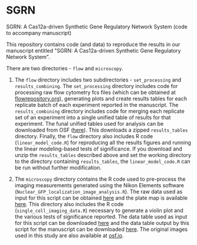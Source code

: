 # SGRN
SGRN: A Cas12a-driven Synthetic Gene Regulatory Network System (code to accompany manuscript)

This repository contains code (and data) to reproduce the results in our manuscript entitled "SGRN: A Cas12a-driven Synthetic Gene Regulatory Network System".

There are two directories - `flow` and `microscopy`.

1. The `flow` directory includes two subdirectories - `set_processing` and `results_combining`. The `set_processing` directory includes code for processing raw flow cytometry fcs files (which can be obtained at [flowrepository.org](http://flowrepository.org)), generating plots and create results tables for each replicate batch of each experiment reported in the manuscript. The `results_combining` directory includes code for merging each replicate set of an experiment into a single unified table of results for that experiment. The funal unified tables used for analysis can be downloaded from OSF ([here](https://files.osf.io/v1/resources/uj9hs/providers/osfstorage/6459fdf76ef971290a77184a/?zip=)). This downloads a zipped `results_tables` directory. Finally, the `flow` directory also includes R code (`linear_model_code.R`) for reproducing all the results figures and running the linear modeling-based tests of significance. If you download and unzip the `results_tables` described above and set the working directory to the directory containing `results_tables`, the `linear_model_code.R` can be run without further modification.

2. The `microscopy` directory contains the R code used to pre-process the imaging measurements generated using the Nikon Elements software (`Nuclear_GFP_localization_image_analysis.R`). The raw data used as input for this script can be obtained [here](https://osf.io/download/uk5yn/) and the plate map is available [here](https://osf.io/download/umzt4/). This directory also includes the R code (`single_cell_imaging_data.R`) necessary to generate a violin plot and the various tests of significance reported. The data table used as input for this script can be downloaded [here](https://osf.io/download/gzn29/) and the data table output by this script for the manuscript can be downloaded [here](https://osf.io/download/jh4d9/). The original images used in this study are also available at [osf.io](https://osf.io/ds5v9/).
